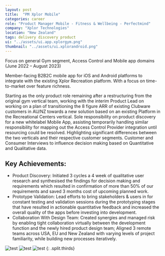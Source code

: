 ```yaml
---
layout: post
title:  "PM Xplor Mobile"
categories: career
role: "Product Manager Mobile - Fitness & Wellbeing - Perfectmind"
company: "Xplor Technologies"
location: "New Zealand"
tags: delivery discovery product
ui: "../assets/ui.app.xplorgym.png"
thumbnail: "../assets/ui.xplorandroid.png"
---
```


Focus on general Gym segment, Access Control and Mobile app domains 
(June 2022 – August 2023)
<!--more-->

Member-facing B2B2C mobile app for iOS and Android platforms to integrate with the existing Xplor Recreation platform. With a focus on time-to-market over feature richness.

Starting as the only product role remaining after a restructuring from the original gym vertical team, working with the interim Product Lead on working on a plan of transitioning the 8 figure ARR of existing Clubware customers in AU/NZ towards a new solution based on an existing Platform in the Recreational Centers vertical. Sole responsibility on product discovery for a new whitelabel Mobile App, assisting temporarily handling similar responsibility for mapping out the Access Control Provider integration until resourcing could be resolved. Highlighting significant differences between the two verticals and their respective customer segments. Customer and Consumer Interviews to influence decision making based on Quantitative and Qualitative data.
## Key Achievements:
* Product Discovery: Initiated 3 cycles a 4 week of qualitative user research and synthesised the findings for decision making and requirements which resulted in confirmation of more than 50% of our requirements and saved 3 months cost of upcoming planned work.
* Prototype Validation: Lead efforts to bring stakeholders & users in for constant testing and validation sessions during the prototyping stages that have resulted in actionable quantitative feedback and increased the overall quality of the apps before investing into development.
* Collaboration With Design Team: Created synergies and managed risk by enabling tight collaboration virtually between the development function and the newly hired product design team; Aligned 3 remote teams across USA, EU and New Zealand with varying levels of project familiarity, while building new processes iteratively.



![test](../../../../assets/ui.gym.1.png) ![test](../../../../assets/ui.gym.2.png)  ![test](../../../../assets/ui.gym.3.png)
{: .split.thirds}